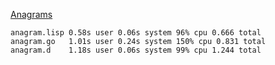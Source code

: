 [Anagrams](http://codekata.com/kata/kata06-anagrams/)

```
anagram.lisp 0.58s user 0.06s system 96% cpu 0.666 total
anagram.go   1.01s user 0.24s system 150% cpu 0.831 total
anagram.d    1.18s user 0.06s system 99% cpu 1.244 total
```
